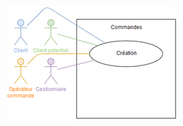 ![Diagramme de cas pour le package 03-commandes](../../diagrammes/packages/03-commandes/03-uc-commandes.png)

